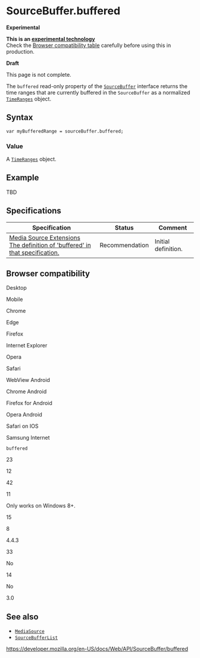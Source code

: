 SourceBuffer.buffered
=====================

**Experimental**

**This is an [experimental technology](https://developer.mozilla.org/en-US/docs/MDN/Guidelines/Conventions_definitions#experimental)**  
Check the [Browser compatibility table](#browser_compatibility) carefully before using this in production.

**Draft**

This page is not complete.

The `buffered` read-only property of the [`SourceBuffer`](../sourcebuffer) interface returns the time ranges that are currently buffered in the `SourceBuffer` as a normalized [`TimeRanges`](../timeranges) object.

Syntax
------

    var myBufferedRange = sourceBuffer.buffered;

### Value

A [`TimeRanges`](../timeranges) object.

Example
-------

TBD

Specifications
--------------

<table><thead><tr class="header"><th>Specification</th><th>Status</th><th>Comment</th></tr></thead><tbody><tr class="odd"><td><a href="https://w3c.github.io/media-source/#idl-def-sourcebuffer-buffered">Media Source Extensions<br />
<span class="small">The definition of 'buffered' in that specification.</span></a></td><td><span class="spec-rec">Recommendation</span></td><td>Initial definition.</td></tr></tbody></table>

Browser compatibility
---------------------

Desktop

Mobile

Chrome

Edge

Firefox

Internet Explorer

Opera

Safari

WebView Android

Chrome Android

Firefox for Android

Opera Android

Safari on IOS

Samsung Internet

`buffered`

23

12

42

11

Only works on Windows 8+.

15

8

4.4.3

33

No

14

No

3.0

See also
--------

-   [`MediaSource`](../mediasource)
-   [`SourceBufferList`](../sourcebufferlist)

<a href="https://developer.mozilla.org/en-US/docs/Web/API/SourceBuffer/buffered" class="_attribution-link">https://developer.mozilla.org/en-US/docs/Web/API/SourceBuffer/buffered</a>
